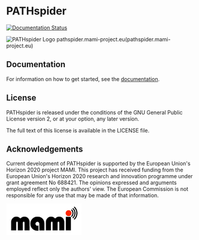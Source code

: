 # PATHspider

[![Documentation Status](https://readthedocs.org/projects/pathspider/badge/?version=latest)](http://pathspider.readthedocs.io/en/latest/?badge=latest)

![PATHspider Logo](https://pathspider.mami-project.eu/img/pathspider.png) pathspider.mami-project.eu(pathspider.mami-project.eu)

## Documentation

For information on how to get started, see the [documentation](http://pathspider.rtfd.io/).

## License

PATHspider is released under the conditions of the GNU General Public License
version 2, or at your option, any later version.

The full text of this license is available in the LICENSE file.

## Acknowledgements

Current development of PATHspider is supported by the European Union's
Horizon 2020 project MAMI. This project has received funding from the
European Union's Horizon 2020 research and innovation programme under
grant agreement No 688421. The opinions expressed and arguments employed
reflect only the authors' view. The European Commission is not
responsible for any use that may be made of that information.

[<img src="https://raw.githubusercontent.com/mami-project/roadshows/master/logos/mami-bauhaus.png" width="200">](https://mami-project.eu/)

